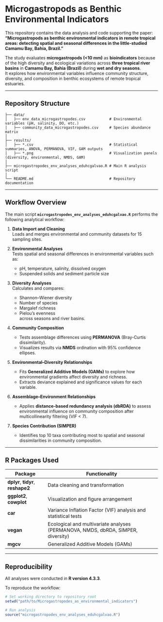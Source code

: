 # Microgastropods as Benthic Environmental Indicators

This repository contains the data analysis and code supporting the paper:  
**“Microgastropods as benthic environmental indicators in remote tropical areas: detecting spatial and seasonal differences in the little-studied Camamu Bay, Bahia, Brazil.”**

The study evaluates **microgastropods (<10 mm)** as **bioindicators** because of the high diversity and ecological variations across **three tropical river basins** in **Camamu Bay, Bahia (Brazil)** during **wet and dry seasons**.  
It explores how environmental variables influence community structure, diversity, and composition in benthic ecosystems of remote tropical estuaries.

---

## Repository Structure

```text
├── data/
│   ├── env_data_microgastropodes.csv           # Environmental variables (pH, salinity, DO, etc.)
│   ├── community_data_microgastropodes.csv     # Species abundance matrix
│
├── results/
│   ├── *.csv                                   # Statistical summaries, ANOVA, PERMANOVA, VIF, GAM outputs
│   ├── *.png                                   # Visualization panels (diversity, environmental, NMDS, GAM)
│
├── microgastropodes_env_analyses_eduhcgalvao.R # Main R analysis script
│
└── README.md                                   # Repository documentation
```

---

## Workflow Overview

The main script **`microgastropodes_env_analyses_eduhcgalvao.R`** performs the following analytical workflow:

1. **Data Import and Cleaning**  
   Loads and merges environmental and community datasets for 15 sampling sites.

2. **Environmental Analyses**  
   Tests spatial and seasonal differences in environmental variables such as:
   - pH, temperature, salinity, dissolved oxygen
   - Suspended solids and sediment particle size

3. **Diversity Analyses**  
   Calculates and compares:
   - Shannon–Wiener diversity
   - Number of species
   - Margalef richness
   - Pielou’s evenness  
   across seasons and river basins.

4. **Community Composition**  
   - Tests assemblage differences using **PERMANOVA** (Bray-Curtis dissimilarity).  
   - Visualizes results via **NMDS** ordination with 95% confidence ellipses.

5. **Environmental–Diversity Relationships**  
   - Fits **Generalized Additive Models (GAMs)** to explore how environmental gradients affect diversity and richness.  
   - Extracts deviance explained and significance values for each variable.

6. **Assemblage–Environment Relationships**  
   - Applies **distance-based redundancy analysis (dbRDA)** to assess environmental influence on community composition after multicollinearity filtering (VIF < 7).

7. **Species Contribution (SIMPER)**  
   - Identifies top 10 taxa contributing most to spatial and seasonal dissimilarities in community composition.

---

## R Packages Used

| Package | Functionality |
|----------|----------------|
| **dplyr**, **tidyr**, **reshape2** | Data cleaning and transformation |
| **ggplot2**, **cowplot** | Visualization and figure arrangement |
| **car** | Variance Inflation Factor (VIF) analysis and statistical tests |
| **vegan** | Ecological and multivariate analyses (PERMANOVA, NMDS, dbRDA, SIMPER, diversity) |
| **mgcv** | Generalized Additive Models (GAMs) |

---

## Reproducibility

All analyses were conducted in **R version 4.3.3**.

To reproduce the workflow:

```r
# Set working directory to repository root
setwd("path/to/Microgastropodes_as_environmental_indicators")

# Run analysis
source("microgastropodes_env_analyses_eduhcgalvao.R")
